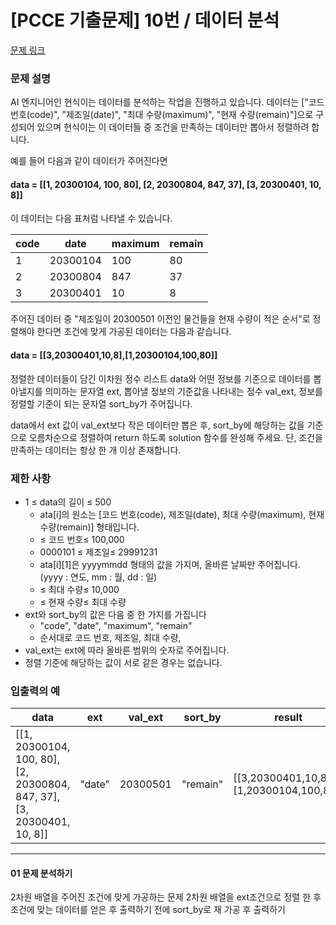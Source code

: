 # [PCCE 기출문제] 10번 / 데이터 분석

[문제 링크](https://school.programmers.co.kr/learn/courses/30/lessons/250121)

### 문제 설명
AI 엔지니어인 현식이는 데이터를 분석하는 작업을 진행하고 있습니다. 데이터는 ["코드 번호(code)", "제조일(date)", "최대 수량(maximum)", "현재 수량(remain)"]으로 구성되어 있으며 현식이는 이 데이터들 중 조건을 만족하는 데이터만 뽑아서 정렬하려 합니다.

예를 들어 다음과 같이 데이터가 주어진다면

#### data = [[1, 20300104, 100, 80], [2, 20300804, 847, 37], [3, 20300401, 10, 8]]

이 데이터는 다음 표처럼 나타낼 수 있습니다.  

| code | date | maximum |remain|
|-------|-----|-----|---|
|1|20300104|100|80|
|2|20300804|847|37|
|3|20300401|10|8|

주어진 데이터 중 "제조일이 20300501 이전인 물건들을 현재 수량이 적은 순서"로 정렬해야 한다면 조건에 맞게 가공된 데이터는 다음과 같습니다.

#### data = [[3,20300401,10,8],[1,20300104,100,80]]

정렬한 데이터들이 담긴 이차원 정수 리스트 data와 어떤 정보를 기준으로 데이터를 뽑아낼지를 의미하는 문자열 ext, 뽑아낼 정보의 기준값을 나타내는 정수 val_ext, 정보를 정렬할 기준이 되는 문자열 sort_by가 주어집니다.

data에서 ext 값이 val_ext보다 작은 데이터만 뽑은 후, sort_by에 해당하는 값을 기준으로 오름차순으로 정렬하여 return 하도록 solution 함수를 완성해 주세요. 단, 조건을 만족하는 데이터는 항상 한 개 이상 존재합니다.

### 제한 사항
- 1 ≤ data의 길이 ≤ 500
  - ata[i]의 원소는 [코드 번호(code), 제조일(date), 최대 수량(maximum), 현재 수량(remain)] 형태입니다.
  -  ≤ 코드 번호≤ 100,000
  - 0000101 ≤ 제조일≤ 29991231
  - ata[i][1]은 yyyymmdd 형태의 값을 가지며, 올바른 날짜만 주어집니다. (yyyy : 연도, mm : 월, dd : 일)
  -  ≤ 최대 수량≤ 10,000
  -  ≤ 현재 수량≤ 최대 수량
- ext와 sort_by의 값은 다음 중 한 가지를 가집니다
  - "code", "date", "maximum", "remain"
  - 순서대로 코드 번호, 제조일, 최대 수량,
- val_ext는 ext에 따라 올바른 범위의 숫자로 주어집니다.
- 정렬 기준에 해당하는 값이 서로 같은 경우는 없습니다.


### 입출력의 예
| data	                                                                  |ext	|val_ext|	sort_by	|result|
|------------------------------------------------------------------------|---|---|---|---|
| [[1, 20300104, 100, 80], [2, 20300804, 847, 37], [3, 20300401, 10, 8]] |"date"|20300501|"remain"|[[3,20300401,10,8],[1,20300104,100,80]]|
___

#### 01 문제 분석하기
2차원 배열을 주어진 조건에 맞게 가공하는 문제
2차원 배열을 ext조건으로 정렬 한 후 조건에 맞는 데이터를 얻은 후
출력하기 전에 sort_by로 재 가공 후 출력하기